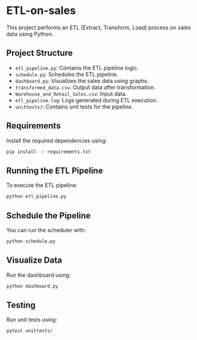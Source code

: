 # ETL-on-sales

This project performs an ETL (Extract, Transform, Load) process on sales data using Python.

## Project Structure

- `etl_pipeline.py`: Contains the ETL pipeline logic.
- `schedule.py`: Schedules the ETL pipeline.
- `dashboard.py`: Visualizes the sales data using graphs.
- `transformed_data.csv`: Output data after transformation.
- `Warehouse_and_Retail_Sales.csv`: Input data.
- `etl_pipeline.log`: Logs generated during ETL execution.
- `unittests/`: Contains unit tests for the pipeline.

## Requirements
Install the required dependencies using:
```bash
pip install -r requirements.txt
```

## Running the ETL Pipeline
To execute the ETL pipeline:
```bash
python etl_pipeline.py
```

## Schedule the Pipeline
You can run the scheduler with:
```bash
python schedule.py
```

## Visualize Data
Run the dashboard using:
```bash
python dashboard.py
```

## Testing
Run unit tests using:
```bash
pytest unittests/
```

